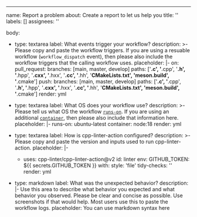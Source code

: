---
name: Report a problem
about: Create a report to let us help you
title: ''
labels: []
assignees: ''

body:
  - type: textarea
    label: What events trigger your workflow?
    description: >-
      Please copy and paste the workflow triggers.
      If you are using a resuable workflow (`workflow_dispatch` event),
      then please also include the workflow triggers that the calling workflow uses.
    placeholder: |-
      on:
      pull_request:
        branches: [main, master, develop]
        paths: ['**.c', '**.cpp', '**.h', '**.hpp', '**.cxx', '**.hxx', '**.cc', '**.hh', '**CMakeLists.txt', 'meson.build', '**.cmake']
      push:
        branches: [main, master, develop]
        paths: ['**.c', '**.cpp', '**.h', '**.hpp', '**.cxx', '**.hxx', '**.cc', '**.hh', '**CMakeLists.txt', 'meson.build', '**.cmake']
    render: yml

  - type: textarea
    label: What OS does your workflow use?
    description: >-
      Please tell us what OS the workflow [`runs-on`](https://docs.github.com/en/actions/using-workflows/workflow-syntax-for-github-actions#jobsjob_idruns-on).
      If you are using an additional [`container`](https://docs.github.com/en/actions/using-workflows/workflow-syntax-for-github-actions#jobsjob_idcontainer),
      then please also include that information here.
    placeholder: |-
      runs-on: ubuntu-latest
      container: node:18
    render: yml

  - type: textarea
    label: How is cpp-linter-action configured?
    description: >-
      Please copy and paste the version and inputs used to run cpp-linter-action.
    placeholder: |-
      - uses: cpp-linter/cpp-linter-action@v2
        id: linter
        env:
          GITHUB_TOKEN: ${{ secrets.GITHUB_TOKEN }}
        with:
          style: 'file'
          tidy-checks: ''
    render: yml

  - type: markdown
    label: What was the unexpected behavior?
    description: |-
      Use this area to describe what behavior you expected and what behavior you observed.
      Please be clear and concise as possible. Use screenshots if that would help. Most users
      use this to paste the workflow logs.
    placeholder: You can use markdown syntax here
